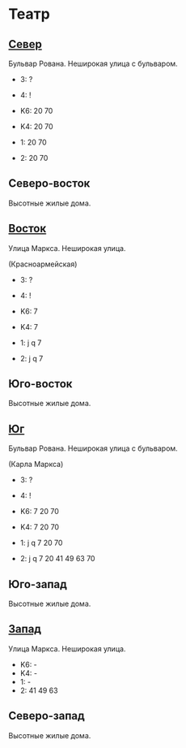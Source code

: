 # Театр

## [Север](./10535100.md)

Бульвар Рована.
Неширокая улица с бульваром.

* 3:    ?
* 4:    !

* K6:   20  70
* K4:   20  70
* 1:    20  70
* 2:    20  70

## Северо-восток

Высотные жилые дома.

## [Восток](./10540110.md)

Улица Маркса.
Неширокая улица.

(Красноармейская)

* 3:    ?
* 4:    !

* K6:   7
* K4:   7
* 1:    j   q
        7
* 2:    j   q
        7

## Юго-восток

Высотные жилые дома.

## [Юг](./10535115.md)

Бульвар Рована.
Неширокая улица с бульваром.

(Карла Маркса)

* 3:    ?
* 4:    !

* K6:   7   20  70
* K4:   7   20  70
* 1:    j   q
        7   20  70
* 2:    j   q
        7   20  41  49  63  70

## Юго-запад

Высотные жилые дома.

## [Запад](./515100.md)

Улица Маркса.
Неширокая улица.

* K6:   -
* K4:   -
* 1:    -
* 2:    41  49  63

## Северо-запад

Высотные жилые дома.
